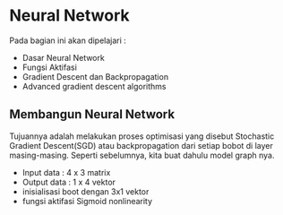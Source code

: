 # Neural Network

Pada bagian ini akan dipelajari :
* Dasar Neural Network
* Fungsi Aktifasi
* Gradient Descent dan Backpropagation
* Advanced gradient descent algorithms

## Membangun Neural Network

Tujuannya adalah melakukan proses optimisasi yang disebut Stochastic Gradient Descent(SGD) atau backpropagation dari setiap bobot di layer masing-masing. Seperti sebelumnya, kita buat dahulu model graph nya.

* Input data : 4 x 3 matrix
* Output data : 1 x 4 vektor
* inisialisasi boot dengan 3x1 vektor
* fungsi aktifasi Sigmoid nonlinearity